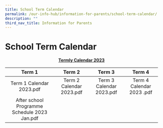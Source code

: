 ```yaml
---
title: School Term Calendar
permalink: /our-info-hub/information-for-parents/school-term-calendar/
description: ""
third_nav_title: Information for Parents
---
```

# School Term Calendar

<center><b><u>Termly Calendar 2023</u></b></center>

|  Term 1       |  Term 2     |     Term 3      |   Term 4          |
|:------------:|:---------:|:---------:|:-----------:|
| Term 1 Calendar 2023.pdf                     | Term 2 Calendar 2023.pdf | Term 3 Calendar 2023.pdf | Term 4 Calendar 2023 .pdf |
| After school Programme Schedule 2023 Jan.pdf |                          |                          |                           |